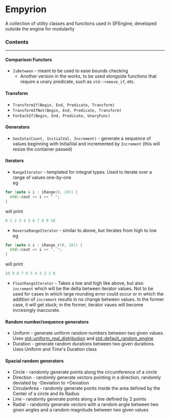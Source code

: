 # Empyrion
A collection of utility classes and functions used in SFEngine, developed outside the engine for modularity 

### Contents  
---  
#### Comparison Functors  
* ```IsBetween``` - meant to be used to ease bounds checking  
  - Another version in the works, to be used alongside functions that require a unary predicate, such as ```std::remove_if```, etc.  
  
#### Transform  
* ```TransformIf(Begin, End, Predicate, Transform)```  
* ```TransformIfNot(Begin, End, Predicate, Transform)```  
* ```ForEachIf(Begin, End, Predicate, UnaryFunc)```  

#### Generators  
* ```GenIota(Count, InitialVal, Increment)``` - generate a sequence of values beginning with InitialVal and incremented by ```Increment``` (this will resize the container passed)  

#### Iterators  
* ```RangeIterator``` - templated for integral types.  Used to iterate over a range of values one-by-one  
eg  
```cpp  
for (auto & i : iRange(0, 10)) {  
  std::cout << i << " ";
}  
```  
will print  
```cpp  
0 1 2 3 4 5 6 7 8 9 10
```  

* ```ReverseRangeIterator``` - similar to above, but iterates from high to low  
eg  
```cpp  
for (auto & i : iRange_r(0, 10)) {
  std::cout << i << ", ";
}  
```  
will print  
```cpp  
10 9 8 7 6 5 4 3 2 1 0  
```  

* ```FloatRangeIterator``` - Takes a low and high like above, but also ```increment``` which will be the delta between iterator values.  Not to be used for cases in which large rounding error could occur or in which the addition of ```increment``` results in no change between values.  In the former case, it will get stuck; in the former, iterator vaues will become incresingly inaccurate.  

#### Random number/sequence generators  
*  Uniform - generate uniform random numbers between two given values. Uses [std::uniform_real_distribution](http://www.cplusplus.com/reference/random/uniform_real_distribution/) and [std::default_random_engine](http://www.cplusplus.com/reference/random/default_random_engine/)  
* Duration - generate random durations between two given durations.  Uses Uniform and Time's Duration class  

#### Spacial random generators  
* Circle - randomly generate points along the circumference of a circle  
* Direction - randomly generate vectors pointing in a direction, randomly deviated by -Deviation to +Deviation  
* CircularArea - randomly generate points inside the area defined by the Center of a circle and its Radius  
* Line - randomly generate points along a line defined by 2 points  
* Radial - randomly generate vectors with a random angle between two given angles and a random magnitude between two given values  

